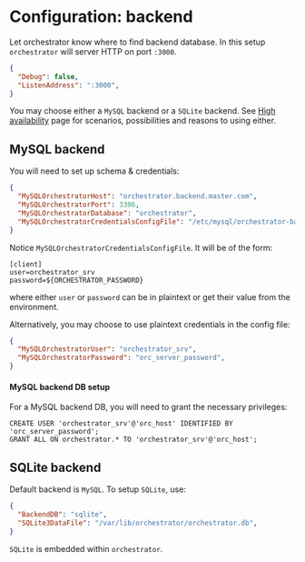 # Configuration: backend

Let orchestrator know where to find backend database. In this setup `orchestrator` will server HTTP on port `:3000`.

```json
{
  "Debug": false,
  "ListenAddress": ":3000",
}
```

You may choose either a `MySQL` backend or a `SQLite` backend. See [High availability](high-availability.md) page for scenarios, possibilities and reasons to using either.

## MySQL backend

You will need to set up schema & credentials:

```json
{
  "MySQLOrchestratorHost": "orchestrator.backend.master.com",
  "MySQLOrchestratorPort": 3306,
  "MySQLOrchestratorDatabase": "orchestrator",
  "MySQLOrchestratorCredentialsConfigFile": "/etc/mysql/orchestrator-backend.cnf",
}
```

Notice `MySQLOrchestratorCredentialsConfigFile`. It will be of the form:
```
[client]
user=orchestrator_srv
password=${ORCHESTRATOR_PASSWORD}
```

where either `user` or `password` can be in plaintext or get their value from the environment.


Alternatively, you may choose to use plaintext credentials in the config file:

```json
{
  "MySQLOrchestratorUser": "orchestrator_srv",
  "MySQLOrchestratorPassword": "orc_server_password",
}
```

#### MySQL backend DB setup

For a MySQL backend DB, you will need to grant the necessary privileges:

```
CREATE USER 'orchestrator_srv'@'orc_host' IDENTIFIED BY 'orc_server_password';
GRANT ALL ON orchestrator.* TO 'orchestrator_srv'@'orc_host';
```

## SQLite backend

Default backend is `MySQL`. To setup `SQLite`, use:

```json
{
  "BackendDB": "sqlite",
  "SQLite3DataFile": "/var/lib/orchestrator/orchestrator.db",  
}
```

`SQLite` is embedded within `orchestrator`.
